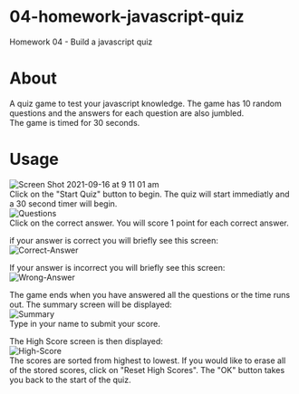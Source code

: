 # 04-homework-javascript-quiz
Homework 04 - Build a javascript quiz  

# About  
A quiz game to test your javascript knowledge. The game has 10 random questions and the answers for each question are also jumbled.  
The game is timed for 30 seconds.  

# Usage  
![Screen Shot 2021-09-16 at 9 11 01 am](https://user-images.githubusercontent.com/86697483/133528550-4ec20525-5819-45b0-92c2-2736a6d2b771.png)  
Click on the "Start Quiz" button to begin. The quiz will start immediatly and a 30 second timer will begin.  
![Questions](https://user-images.githubusercontent.com/86697483/133529483-94326c3b-56d4-40e0-b1c0-783a963f76ee.jpg)  
Click on the correct answer. You will score 1 point for each correct answer.  
  
if your answer is correct you will briefly see this screen:  
![Correct-Answer](https://user-images.githubusercontent.com/86697483/133528819-3c524b60-c1af-4700-9bf1-8d929fcd3c04.jpg)  
  
If your answer is incorrect you will briefly see this screen:  
![Wrong-Answer](https://user-images.githubusercontent.com/86697483/133528973-e5d023f4-b3ad-4966-8130-1120c1c2da15.jpg)  

The game ends when you have answered all the questions or the time runs out. The summary screen will be displayed:  
![Summary](https://user-images.githubusercontent.com/86697483/133529107-a489fcf2-dc57-4c13-b9a1-602035ee5c87.jpg)  
Type in your name to submit your score.  
  
The High Score screen is then displayed:  
![High-Score](https://user-images.githubusercontent.com/86697483/133529435-03b8212f-cc69-4a31-8991-d2926a035ccd.jpg)  
The scores are sorted from highest to lowest. If you would like to erase all of the stored scores, click on "Reset High Scores". The "OK" button takes you back to the start of the quiz.  






